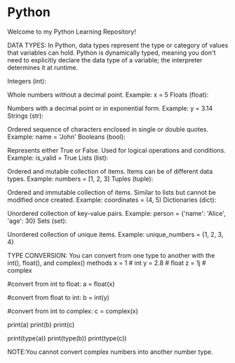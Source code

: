 # Python
Welcome to my Python Learning Repository!


DATA TYPES:
In Python, data types represent the type or category of values that variables can hold. Python is dynamically typed, meaning you don't need to explicitly declare the data type of a variable; the interpreter determines it at runtime.

Integers (int):

Whole numbers without a decimal point.
Example: x = 5
Floats (float):

Numbers with a decimal point or in exponential form.
Example: y = 3.14
Strings (str):

Ordered sequence of characters enclosed in single or double quotes.
Example: name = 'John'
Booleans (bool):

Represents either True or False.
Used for logical operations and conditions.
Example: is_valid = True
Lists (list):

Ordered and mutable collection of items.
Items can be of different data types.
Example: numbers = [1, 2, 3]
Tuples (tuple):

Ordered and immutable collection of items.
Similar to lists but cannot be modified once created.
Example: coordinates = (4, 5)
Dictionaries (dict):

Unordered collection of key-value pairs.
Example: person = {'name': 'Alice', 'age': 30}
Sets (set):

Unordered collection of unique items.
Example: unique_numbers = {1, 2, 3, 4}



TYPE CONVERSION:
You can convert from one type to another with the int(), float(), and complex() methods
x = 1    # int
y = 2.8  # float
z = 1j   # complex

#convert from int to float:
a = float(x)

#convert from float to int:
b = int(y)

#convert from int to complex:
c = complex(x)

print(a)
print(b)
print(c)

print(type(a))
print(type(b))
print(type(c))

NOTE:You cannot convert complex numbers into another number type.   

